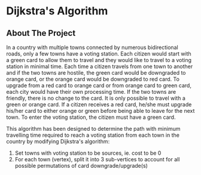 # Dijkstra's Algorithm 

## About The Project

In a country with multiple towns connected by numerous bidirectional roads, only a few towns  have a voting station. Each citizen would start with a green card to allow them to travel and they would like to travel to a voting station in minimal time. Each time a citizen travels from one town to another and if the two towns are hostile, the green card would be downgraded to orange card, or the orange card would be downgraded to red card. To upgrade from a red card to orange card or from orange card to green card, each city would have their own processing time. If the two towns are friendly, there is no change to the card.  It is only possible to travel with a green or orange card. If a citizen receives a red card, he/she must upgrade his/her card to either orange or green before being able to leave for the next town. To enter the voting station, the citizen must have a green card.

This algorithm has been designed to determine the path with minimum travelling time required to reach a voting station from each town in the country by modifying Dijkstra's algorithm:

1.  Set towns with voting station to be sources, ie. cost to be 0
2. For each town (vertex), split it into 3 sub-vertices to account for all possible permutations of card downgrade/upgrade(s)
